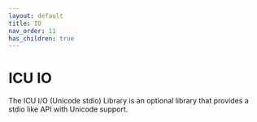 ```yaml
---
layout: default
title: IO
nav_order: 11
has_children: true
---
```

<!--
© 2020 and later: Unicode, Inc. and others.
License & terms of use: http://www.unicode.org/copyright.html
-->

# ICU IO

The ICU I/O (Unicode stdio) Library is an optional library that provides a stdio like API with Unicode support.


